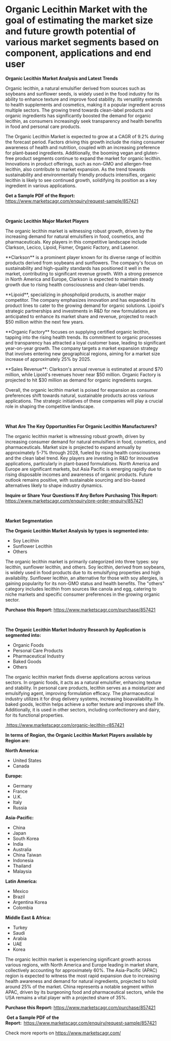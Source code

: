<p><h1>Organic Lecithin Market with the goal of estimating the market size and future growth potential of various market segments based on component, applications and end user</h1></p><p><strong>Organic Lecithin Market Analysis and Latest Trends</strong></p>
<p><p>Organic lecithin, a natural emulsifier derived from sources such as soybeans and sunflower seeds, is widely used in the food industry for its ability to enhance texture and improve food stability. Its versatility extends to health supplements and cosmetics, making it a popular ingredient across multiple sectors. The growing trend towards clean-label products and organic ingredients has significantly boosted the demand for organic lecithin, as consumers increasingly seek transparency and health benefits in food and personal care products.</p><p>The Organic Lecithin Market is expected to grow at a CAGR of 9.2% during the forecast period. Factors driving this growth include the rising consumer awareness of health and nutrition, coupled with an increasing preference for plant-based ingredients. Additionally, the booming vegan and gluten-free product segments continue to expand the market for organic lecithin. Innovations in product offerings, such as non-GMO and allergen-free lecithin, also contribute to market expansion. As the trend towards sustainability and environmentally friendly products intensifies, organic lecithin is likely to see continued growth, solidifying its position as a key ingredient in various applications.</p></p>
<p><strong>Get a Sample PDF of the Report:&nbsp;</strong> <a href="https://www.marketscagr.com/enquiry/request-sample/857421?utm_campaign=2314&utm_medium=2&utm_source=Github&utm_content=ia&utm_term=14022025&utm_id=organic-lecithin">https://www.marketscagr.com/enquiry/request-sample/857421</a></p>
<p>&nbsp;</p>
<p><strong>Organic Lecithin Major Market Players</strong></p>
<p><p>The organic lecithin market is witnessing robust growth, driven by the increasing demand for natural emulsifiers in food, cosmetics, and pharmaceuticals. Key players in this competitive landscape include Clarkson, Lecico, Lipoid, Fismer, Organic Factory, and Lasenor.</p><p>**Clarkson** is a prominent player known for its diverse range of lecithin products derived from soybeans and sunflowers. The company's focus on sustainability and high-quality standards has positioned it well in the market, contributing to significant revenue growth. With a strong presence in North America and Europe, Clarkson is expected to maintain steady growth due to rising health consciousness and clean-label trends.</p><p>**Lipoid**, specializing in phospholipid products, is another major competitor. The company emphasizes innovation and has expanded its product lines to cater to the growing demand for organic solutions. Lipoid's strategic partnerships and investments in R&D for new formulations are anticipated to enhance its market share and revenue, projected to reach $50 million within the next few years.</p><p>**Organic Factory** focuses on supplying certified organic lecithin, tapping into the rising health trends. Its commitment to organic processes and transparency has attracted a loyal customer base, leading to significant year-on-year growth. The company targets a market expansion strategy that involves entering new geographical regions, aiming for a market size increase of approximately 25% by 2025.</p><p>**Sales Revenue**: Clarkson's annual revenue is estimated at around $70 million, while Lipoid's revenues hover near $50 million. Organic Factory is projected to hit $30 million as demand for organic ingredients surges.</p><p>Overall, the organic lecithin market is poised for expansion as consumer preferences shift towards natural, sustainable products across various applications. The strategic initiatives of these companies will play a crucial role in shaping the competitive landscape.</p></p>
<p>&nbsp;</p>
<p><strong>What Are The Key Opportunities For Organic Lecithin Manufacturers?</strong></p>
<p><p>The organic lecithin market is witnessing robust growth, driven by increasing consumer demand for natural emulsifiers in food, cosmetics, and pharmaceuticals. Market size is projected to expand annually by approximately 5-7% through 2028, fueled by rising health consciousness and the clean label trend. Key players are investing in R&D for innovative applications, particularly in plant-based formulations. North America and Europe are significant markets, but Asia Pacific is emerging rapidly due to rising disposable incomes and awareness of organic products. Future outlook remains positive, with sustainable sourcing and bio-based alternatives likely to shape industry dynamics.</p></p>
<p><strong>Inquire or Share Your Questions If Any Before Purchasing This Report:</strong> <a href="https://www.marketscagr.com/enquiry/pre-order-enquiry/857421?utm_campaign=2314&utm_medium=2&utm_source=Github&utm_content=ia&utm_term=14022025&utm_id=organic-lecithin">https://www.marketscagr.com/enquiry/pre-order-enquiry/857421</a></p>
<p>&nbsp;</p>
<p><strong>Market Segmentation</strong></p>
<p><strong>The Organic Lecithin Market Analysis by types is segmented into:</strong></p>
<p><ul><li>Soy Lecithin</li><li>Sunflower Lecithin</li><li>Others</li></ul></p>
<p><p>The organic lecithin market is primarily categorized into three types: soy lecithin, sunflower lecithin, and others. Soy lecithin, derived from soybeans, is widely used in food products due to its emulsifying properties and high availability. Sunflower lecithin, an alternative for those with soy allergies, is gaining popularity for its non-GMO status and health benefits. The "others" category includes lecithin from sources like canola and egg, catering to niche markets and specific consumer preferences in the growing organic sector.</p></p>
<p><strong>Purchase this Report:&nbsp;</strong><a href="https://www.marketscagr.com/purchase/857421?utm_campaign=2314&utm_medium=2&utm_source=Github&utm_content=ia&utm_term=14022025&utm_id=organic-lecithin">https://www.marketscagr.com/purchase/857421</a></p>
<p>&nbsp;</p>
<p><strong>The Organic Lecithin Market Industry Research by Application is segmented into:</strong></p>
<p><ul><li>Organic Foods</li><li>Personal Care Products</li><li>Pharmaceutical Industry</li><li>Baked Goods</li><li>Others</li></ul></p>
<p><p>The organic lecithin market finds diverse applications across various sectors. In organic foods, it acts as a natural emulsifier, enhancing texture and stability. In personal care products, lecithin serves as a moisturizer and emulsifying agent, improving formulation efficacy. The pharmaceutical industry utilizes it for drug delivery systems, increasing bioavailability. In baked goods, lecithin helps achieve a softer texture and improves shelf life. Additionally, it is used in other sectors, including confectionery and dairy, for its functional properties.</p></p>
<p><a href="https://www.marketscagr.com/organic-lecithin-r857421?utm_campaign=2314&utm_medium=2&utm_source=Github&utm_content=ia&utm_term=14022025&utm_id=organic-lecithin">&nbsp;https://www.marketscagr.com/organic-lecithin-r857421</a></p>
<p><strong>In terms of Region, the Organic Lecithin Market Players available by Region are:</strong></p>
<p>
    <p> <strong> North America: </strong>
        <ul>
            <li>United States</li>
            <li>Canada</li>
        </ul>
        </p> 
    <p> <strong> Europe: </strong>
        <ul>
            <li>Germany</li>
            <li>France</li>
            <li>U.K.</li>
            <li>Italy</li>
            <li>Russia</li>
        </ul>
        </p> 
    <p> <strong> Asia-Pacific: </strong>
        <ul>
            <li>China</li>
            <li>Japan</li>
            <li>South Korea</li>
            <li>India</li>
            <li>Australia</li>
            <li>China Taiwan</li>
            <li>Indonesia</li>
            <li>Thailand</li>
            <li>Malaysia</li>
        </ul>
        </p> 
    <p> <strong> Latin America: </strong>
        <ul>
            <li>Mexico</li>
            <li>Brazil</li>
            <li>Argentina Korea</li>
            <li>Colombia</li>
        </ul>
        </p> 
    <p> <strong> Middle East & Africa: </strong>
        <ul>
            <li>Turkey</li>
            <li>Saudi</li>
            <li>Arabia</li>
            <li>UAE</li>
            <li>Korea</li>
        </ul>
    </p>
    </p>
<p><p>The organic lecithin market is experiencing significant growth across various regions, with North America and Europe leading in market share, collectively accounting for approximately 60%. The Asia-Pacific (APAC) region is expected to witness the most rapid expansion due to increasing health awareness and demand for natural ingredients, projected to hold around 25% of the market. China represents a notable segment within APAC, driven by its burgeoning food and pharmaceutical sectors, while the USA remains a vital player with a projected share of 35%.</p></p>
<p><strong>Purchase this Report: </strong><a href="https://www.marketscagr.com/purchase/857421?utm_campaign=2314&utm_medium=2&utm_source=Github&utm_content=ia&utm_term=14022025&utm_id=organic-lecithin">https://www.marketscagr.com/purchase/857421</a></p>
<p>&nbsp;<strong>Get a Sample PDF of the Report:&nbsp;&nbsp;</strong><a href="https://www.marketscagr.com/enquiry/request-sample/857421?utm_campaign=2314&utm_medium=2&utm_source=Github&utm_content=ia&utm_term=14022025&utm_id=organic-lecithin">https://www.marketscagr.com/enquiry/request-sample/857421</a></p>
<p><strong></strong></p>
<p>Check more reports on <a href="https://www.marketscagr.com/?utm_campaign=2314&utm_medium=2&utm_source=Github&utm_content=ia&utm_term=14022025&utm_id=organic-lecithin">https://www.marketscagr.com/</a></p>